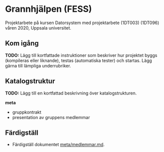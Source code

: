 # Grannhjälpen (FESS)

Projektarbete på kursen Datorsystem med projektarbete (1DT003) 
(1DT096) våren 2020, Uppsala universitet.

## Kom igång

**TODO:** Lägg till kortfattade instruktioner som beskriver hur projektet byggs
(kompileras eller liknande), testas (automatiska tester) och startas. Lägg gärna
till lämpliga underrubriker.

## Katalogstruktur

**TODO:** Lägg till en kortfattad beskrivning över katalogstrukturen.

**meta**

- gruppkontrakt
- presentation av gruppens medlemmar

## Färdigställ 

- Färdigställ dokumentet [meta/medlemmar.md](./meta/medlemmar.md).
